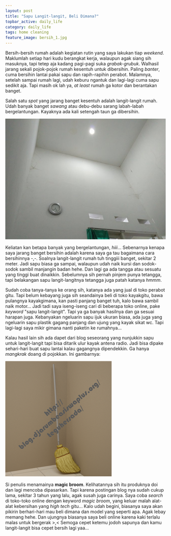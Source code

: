 ```yaml
---
layout: post
title: "Sapu Langit-langit, Beli Dimana?"
topbar_active: daily_life
category: daily_life
tags: home cleaning
feature_image: bersih_1.jpg
---  
```


Bersih-bersih rumah adalah kegiatan rutin yang saya lakukan tiap _weekend_. Maklumlah setiap hari kudu berangkat kerja, walaupun agak siang sih masuknya, tapi tetep aja kadang pagi-pagi suka _grabak-grubuk_. Walhasil jarang sekali pojok-pojok rumah kesentuh untuk dibersihin. Paling _banter_, cuma bersihin lantai pakai sapu dan rapih-rapihin perabot. Malamnya, setelah sampai rumah lagi, udah keburu ngantuk dan lagi-lagi cuma sapu sedikit aja. Tapi masih ok lah ya, _at least_ rumah ga kotor dan berantakan banget.

Salah satu _spot_ yang jarang banget kesentuh adalah langit-langit rumah. Udah banyak banget _sawang_ atau debu-debu sarang labah-labah bergelantungan. Kayaknya ada kali setengah taun ga dibersihin.

![langit-langit rumah](/assets/img/bersih_2.jpg)

Keliatan kan betapa banyak yang bergelantungan, _hiii_... Sebenarnya kenapa saya jarang banget bersihin adalah karena saya ga tau bagaimana cara bersihinnya -,-. Soalnya langit-langit rumah tuh tinggiii banget, sekitar 2 meter. Jadi sapu biasa ga sampai, walaupun udah naik kursi dan sodok-sodok sambil manjangin badan hehe. Dan lagi ga ada tangga atau sesuatu yang tinggi buat dinaikkin. Sebelumnya sih pernah pinjem punya tetangga, tapi belakangan sapu langit-langitnya tetangga juga patah katanya _hmmm_.

Sudah coba tanya-tanya ke orang sih, katanya ada yang jual di toko perabot gitu. Tapi belum kebayang juga sih seandainya beli di toko kayakgitu, bawa pulangnya kayakgimana, kan pasti panjang banget tuh, kalo bawa sambil naik motor...
Jadi tadi saya iseng-iseng cari di beberapa toko online, pake _keyword_ "sapu langit-langit". Tapi ya ga banyak hasilnya dan ga sesuai harapan juga. Kebanyakan ngeluarin sapu ijuk ukuran biasa, ada juga yang ngeluarin sapu plastik gagang panjang dan ujung yang kayak sikat wc. Tapi lagi-lagi saya mikir gimana nanti paketin ke rumahnya...

Kalau hasil lain sih ada dapet dari blog seseorang yang nunjukkin sapu untuk langit-langit tapi bisa ditarik ulur kayak antena radio. Jadi bisa dipake sehari-hari buat sapu lantai kalau gagangnya dipendekkin. Ga hanya _mangkrak_ doang di pojokkan. Ini gambarnya:

![sapu langit](/assets/img/bersih_3.png)

Si penulis menamainya __magic broom__. Kelihatannya sih itu produknya doi dan lagi mencoba dipasarkan. Tapi karena postingan blog nya sudah cukup lama, sekitar 3 tahun yang lalu, agak susah juga carinya. Saya coba _search_ di toko-toko online dengan keyword _magic broom_, yang keluar malah alat-alat kebersihan yang _high tech_ gitu... Kalo udah begini, biasanya saya akan pikirin berhari-hari mau beli dimana dan model yang seperti apa. Agak lebay memang hehe. Dan ujungnya biasanya saya beli online karena kaki terlalu malas untuk bergerak >,<
Semoga cepet ketemu jodoh sapunya dan kamu langit-langit bisa cepet bersih lagi yaa...
